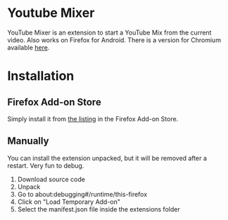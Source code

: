 # Youtube Mixer
YouTube Mixer is an extension to start a YouTube Mix from the current video. Also works on Firefox for Android.
There is a version for Chromium available [here](https://github.com/Eiernase/YouTubeMixerChrome).

# Installation
## Firefox Add-on Store
Simply install it from [the listing](https://addons.mozilla.org/en-US/firefox/addon/youtube-mixer/) in the Firefox Add-on Store.

## Manually
You can install the extension unpacked, but it will be removed after a restart. Very fun to debug.

1. Download source code
2. Unpack
3. Go to about:debugging#/runtime/this-firefox
4. Click on "Load Temporary Add-on"
5. Select the manifest.json file inside the extensions folder